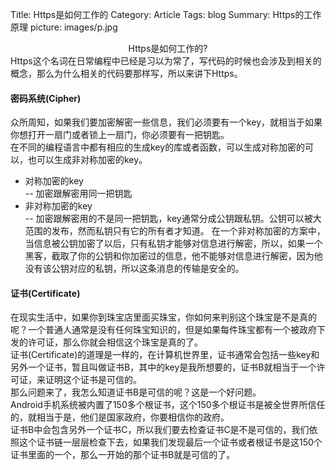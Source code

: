Title: Https是如何工作的
Category: Article
Tags: blog
Summary: Https的工作原理
picture: images/p.jpg

<center>Https是如何工作的?</center>
Https这个名词在日常编程中已经是习以为常了，写代码的时候也会涉及到相关的概念，那么为什么相关的代码要那样写，所以来讲下Https。

#### 密码系统(Cipher)
众所周知，如果我们要加密解密一些信息，我们必须要有一个key，就相当于如果你想打开一扇门或者锁上一扇门，你必须要有一把钥匙。  
在不同的编程语言中都有相应的生成key的库或者函数，可以生成对称加密的可以，也可以生成非对称加密的key。

* 对称加密的key  
  -- 加密跟解密用同一把钥匙  
* 非对称加密的key  
  -- 加密跟解密用的不是同一把钥匙，key通常分成公钥跟私钥。公钥可以被大范围的发布，然而私钥只有它的所有者才知道。
  在一个非对称加密的方案中，当信息被公钥加密了以后，只有私钥才能够对信息进行解密，所以，如果一个黑客，截取了你的公钥和你加密过的信息，他不能够对信息进行解密，因为他没有该公钥对应的私钥，所以这条消息的传输是安全的。

#### 证书(Certificate)  
在现实生活中，如果你到珠宝店里面买珠宝，你如何来判别这个珠宝是不是真的呢？一个普通人通常是没有任何珠宝知识的，但是如果每件珠宝都有一个被政府下发的许可证，那么你就会相信这个珠宝是真的了。  
证书(Certificate)的道理是一样的，在计算机世界里，证书通常会包括一些key和另外一个证书，暂且叫做证书B，其中的key是我所想要的，证书B就相当于一个许可证，来证明这个证书是可信的。  
那么问题来了，我怎么知道证书B是可信的呢？这是一个好问题。  
Android手机系统被内置了150多个根证书，这个150多个根证书是被全世界所信任的，就相当于是，他们是国家政府，你要相信你的政府。  
证书B中会包含另外一个证书C，所以我们要去检查证书C是不是可信的，我们依照这个证书链一层层检查下去，如果我们发现最后一个证书或者根证书是这150个证书里面的一个，那么一开始的那个证书B就是可信的了。
